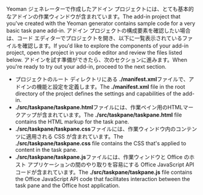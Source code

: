 <span data-ttu-id="cbb21-101">Yeoman ジェネレーターで作成したアドイン プロジェクトには、とても基本的なアドインの作業ウィンドウが含まれています。</span><span class="sxs-lookup"><span data-stu-id="cbb21-101">The add-in project that you've created with the Yeoman generator contains sample code for a very basic task pane add-in.</span></span> <span data-ttu-id="cbb21-102">アドイン プロジェクトの構成要素を確認したい場合は、コード エディターでプロジェクトを開き、以下に一覧表示されているファイルを確認します。</span><span class="sxs-lookup"><span data-stu-id="cbb21-102">If you'd like to explore the components of your add-in project, open the project in your code editor and review the files listed below.</span></span> <span data-ttu-id="cbb21-103">アドインを試す準備ができたら、次のセクションに進みます。</span><span class="sxs-lookup"><span data-stu-id="cbb21-103">When you're ready to try out your add-in, proceed to the next section.</span></span>

- <span data-ttu-id="cbb21-104">プロジェクトのルート ディレクトリにある **./manifest.xml**ファイルで、アドインの機能と設定を定義します。</span><span class="sxs-lookup"><span data-stu-id="cbb21-104">The **./manifest.xml** file in the root directory of the project defines the settings and capabilities of the add-in.</span></span>
- <span data-ttu-id="cbb21-105">**./src/taskpane/taskpane.html**ファイルには、作業ペイン用のHTMLマークアップが含まれています。</span><span class="sxs-lookup"><span data-stu-id="cbb21-105">The **./src/taskpane/taskpane.html** file contains the HTML markup for the task pane.</span></span>
- <span data-ttu-id="cbb21-106">**./src/taskpane/taskpane.css**ファイルには、作業ウィンドウ内のコンテンツに適用される CSS が含まれています。</span><span class="sxs-lookup"><span data-stu-id="cbb21-106">The **./src/taskpane/taskpane.css** file contains the CSS that's applied to content in the task pane.</span></span>
- <span data-ttu-id="cbb21-107">**./src/taskpane/taskpane.js**ファイルには、作業ウィンドウと Office のホスト アプリケーションの間のやり取りを容易にする Office JavaScript API コードが含まれています。</span><span class="sxs-lookup"><span data-stu-id="cbb21-107">The **./src/taskpane/taskpane.js** file contains the Office JavaScript API code that facilitates interaction between the task pane and the Office host application.</span></span>

